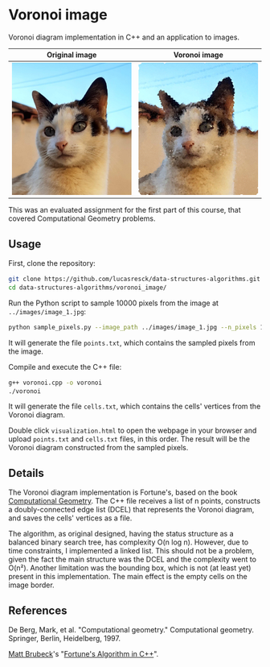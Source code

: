 # Voronoi image

Voronoi diagram implementation in C++ and an application to images.

Original image             |  Voronoi image
:-------------------------:|:-------------------------:
![](https://raw.githubusercontent.com/lucasresck/data-structures-algorithms/main/images/cover_1.jpg)  |  ![](https://raw.githubusercontent.com/lucasresck/data-structures-algorithms/main/images/cover_2.png)

This was an evaluated assignment for the first part of this course, that covered Computational Geometry problems.

## Usage

First, clone the repository:

```bash
git clone https://github.com/lucasresck/data-structures-algorithms.git
cd data-structures-algorithms/voronoi_image/
```

Run the Python script to sample 10000 pixels from the image at `../images/image_1.jpg`:

```bash
python sample_pixels.py --image_path ../images/image_1.jpg --n_pixels 10000
```

It will generate the file `points.txt`, which contains the sampled pixels from the image.

Compile and execute the C++ file:

```bash
g++ voronoi.cpp -o voronoi
./voronoi
```

It will generate the file `cells.txt`, which contains the cells' vertices from the Voronoi diagram.

Double click `visualization.html` to open the webpage in your browser and upload `points.txt` and `cells.txt` files, in this order.
The result will be the Voronoi diagram constructed from the sampled pixels.

## Details

The Voronoi diagram implementation is Fortune's, based on the book [Computational Geometry](https://link.springer.com/book/10.1007/978-3-662-03427-9).
The C++ file receives a list of n points, constructs a doubly-connected edge list (DCEL) that represents the Voronoi diagram, and saves the cells' vertices as a file.

The algorithm, as original designed, having the status structure as a balanced binary search tree, has complexity O(n log n). However, due to time constraints, I implemented a linked list.
This should not be a problem, given the fact the main structure was the DCEL and the complexity went to O(n²).
Another limitation was the bounding box, which is not (at least yet) present in this implementation.
The main effect is the empty cells on the image border.

## References

De Berg, Mark, et al. "Computational geometry." Computational geometry. Springer, Berlin, Heidelberg, 1997.

[Matt Brubeck](https://github.com/mbrubeck/)'s "[Fortune's Algorithm in C++](https://www.cs.hmc.edu/~mbrubeck/voronoi.html)".
